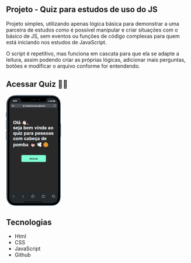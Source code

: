 ## Projeto - Quiz para estudos de uso do JS

Projeto simples, utilizando apenas lógica básica para demonstrar a uma parceira de estudos como é possível manipular e criar situações com o básico de JS, sem eventos ou funções de código complexas para quem está iniciando nos estudos de JavaScript.

O script é repetitivo, mas funciona em cascata para que ela se adapte a leitura, assim podendo criar as próprias lógicas, adicionar mais perguntas, botões e modificar o arquivo conforme for entendendo.

## Acessar Quiz 👩🏻

<a href="https://robertojunnior.github.io/alura-trilha-js/quiz-pombaHead">
<img width="150px" src="download.png" alt="mobile"></a>

## Tecnologias

<ul>
<li>Html</li>
<li>CSS</li>
<li>JavaScript</li>
<li>Github</li>
</ul>
